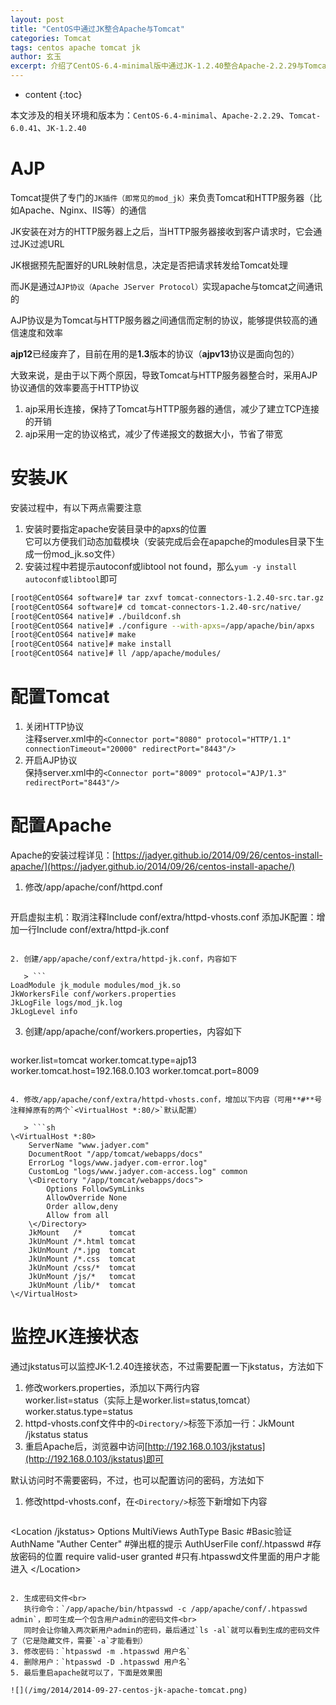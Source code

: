 ```yaml
---
layout: post
title: "CentOS中通过JK整合Apache与Tomcat"
categories: Tomcat
tags: centos apache tomcat jk
author: 玄玉
excerpt: 介绍了CentOS-6.4-minimal版中通过JK-1.2.40整合Apache-2.2.29与Tomcat-6.0.41，以及通过jkstatus监控JK-1.2.40连接状态。
---
```


* content
{:toc}


本文涉及的相关环境和版本为：`CentOS-6.4-minimal`、`Apache-2.2.29`、`Tomcat-6.0.41`、`JK-1.2.40`

# AJP

Tomcat提供了专门的`JK插件（即常见的mod_jk）`来负责Tomcat和HTTP服务器（比如Apache、Nginx、IIS等）的通信

JK安装在对方的HTTP服务器上之后，当HTTP服务器接收到客户请求时，它会通过JK过滤URL

JK根据预先配置好的URL映射信息，决定是否把请求转发给Tomcat处理

而JK是通过`AJP协议（Apache JServer Protocol）`实现apache与tomcat之间通讯的

AJP协议是为Tomcat与HTTP服务器之间通信而定制的协议，能够提供较高的通信速度和效率

**ajp12**已经废弃了，目前在用的是**1.3**版本的协议（**ajpv13**协议是面向包的）

大致来说，是由于以下两个原因，导致Tomcat与HTTP服务器整合时，采用AJP协议通信的效率要高于HTTP协议

1. ajp采用长连接，保持了Tomcat与HTTP服务器的通信，减少了建立TCP连接的开销
2. ajp采用一定的协议格式，减少了传递报文的数据大小，节省了带宽

# 安装JK

安装过程中，有以下两点需要注意

1. 安装时要指定apache安装目录中的apxs的位置<br>
   它可以方便我们动态加载模块（安装完成后会在apapche的modules目录下生成一份mod_jk.so文件）
2. 安装过程中若提示autoconf或libtool not found，那么`yum -y install autoconf或libtool`即可

```sh
[root@CentOS64 software]# tar zxvf tomcat-connectors-1.2.40-src.tar.gz 
[root@CentOS64 software]# cd tomcat-connectors-1.2.40-src/native/ 
[root@CentOS64 native]# ./buildconf.sh 
[root@CentOS64 native]# ./configure --with-apxs=/app/apache/bin/apxs 
[root@CentOS64 native]# make 
[root@CentOS64 native]# make install 
[root@CentOS64 native]# ll /app/apache/modules/
```

# 配置Tomcat

1. 关闭HTTP协议<br>
   注释server.xml中的`<Connector port="8080" protocol="HTTP/1.1" connectionTimeout="20000" redirectPort="8443"/>`
2. 开启AJP协议<br>
   保持server.xml中的`<Connector port="8009" protocol="AJP/1.3" redirectPort="8443"/>`

# 配置Apache

Apache的安装过程详见：[https://jadyer.github.io/2014/09/26/centos-install-apache/](https://jadyer.github.io/2014/09/26/centos-install-apache/)

1. 修改/app/apache/conf/httpd.conf

   > ```
开启虚拟主机：取消注释Include conf/extra/httpd-vhosts.conf
添加JK配置：增加一行Include conf/extra/httpd-jk.conf
```

2. 创建/app/apache/conf/extra/httpd-jk.conf，内容如下

   > ```
LoadModule jk_module modules/mod_jk.so
JkWorkersFile conf/workers.properties
JkLogFile logs/mod_jk.log
JkLogLevel info
```

3. 创建/app/apache/conf/workers.properties，内容如下

   > ```ruby
worker.list=tomcat
worker.tomcat.type=ajp13
worker.tomcat.host=192.168.0.103
worker.tomcat.port=8009
```

4. 修改/app/apache/conf/extra/httpd-vhosts.conf，增加以下内容（可用**#**号注释掉原有的两个`<VirtualHost *:80/>`默认配置）

   > ```sh
\<VirtualHost *:80>
    ServerName "www.jadyer.com"
    DocumentRoot "/app/tomcat/webapps/docs"
    ErrorLog "logs/www.jadyer.com-error.log"
    CustomLog "logs/www.jadyer.com-access.log" common
    \<Directory "/app/tomcat/webapps/docs">
        Options FollowSymLinks
        AllowOverride None
        Order allow,deny
        Allow from all
    \</Directory>
    JkMount   /*      tomcat
    JkUnMount /*.html tomcat
    JkUnMount /*.jpg  tomcat
    JkUnMount /*.css  tomcat
    JkUnMount /css/*  tomcat
    JkUnMount /js/*   tomcat
    JkUnMount /lib/*  tomcat
\</VirtualHost>
```

# 监控JK连接状态

通过jkstatus可以监控JK-1.2.40连接状态，不过需要配置一下jkstatus，方法如下

1. 修改workers.properties，添加以下两行内容<br>
   worker.list=status（实际上是worker.list=status,tomcat）<br>
   worker.status.type=status
2. httpd-vhosts.conf文件中的`<Directory/>`标签下添加一行：JkMount /jkstatus status
3. 重启Apache后，浏览器中访问[http://192.168.0.103/jkstatus](http://192.168.0.103/jkstatus)即可

默认访问时不需要密码，不过，也可以配置访问的密码，方法如下

1. 修改httpd-vhosts.conf，在`<Directory/>`标签下新增如下内容

   > ```sh
\<Location /jkstatus>
    Options MultiViews
    AuthType Basic               #Basic验证
    AuthName "Auther Center"     #弹出框的提示
    AuthUserFile conf/.htpasswd  #存放密码的位置
    require valid-user granted   #只有.htpasswd文件里面的用户才能进入
\</Location>
```

2. 生成密码文件<br>
   执行命令：`/app/apache/bin/htpasswd -c /app/apache/conf/.htpasswd admin`，即可生成一个包含用户admin的密码文件<br>
   同时会让你输入两次新用户admin的密码，最后通过`ls -al`就可以看到生成的密码文件了（它是隐藏文件，需要`-a`才能看到）
3. 修改密码：`htpasswd -m .htpasswd 用户名`
4. 删除用户：`htpasswd -D .htpasswd 用户名`
5. 最后重启apache就可以了，下面是效果图

![](/img/2014/2014-09-27-centos-jk-apache-tomcat.png)